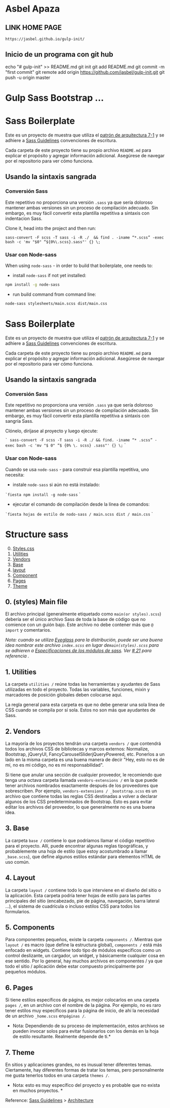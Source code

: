 # Asbel Apaza

## LINK HOME PAGE

    https://jasbel.github.io/gulp-init/

## Inicio de un programa con git hub

echo "# gulp-init" >> README.md
git init
git add README.md
git commit -m "first commit"
git remote add origin https://github.com/jasbel/gulp-init.git
git push -u origin master

# Gulp Sass Bootstrap ...

# Sass Boilerplate

Este es un proyecto de muestra que utiliza el [patrón de arquitectura 7-1](http://sass-guidelin.es/#architecture) y se adhiere a [Sass Guidelines](http://sass-guidelin.es) convenciones de escritura.

Cada carpeta de este proyecto tiene su propio archivo `README.md` para explicar el propósito y agregar información adicional. Asegúrese de navegar por el repositorio para ver cómo funciona.

## Usando la sintaxis sangrada

### Conversión Sass

Este repetitivo no proporciona una versión `.sass` ya que sería doloroso mantener ambas versiones sin un proceso de compilación adecuado. Sin embargo, es muy fácil convertir esta plantilla repetitiva a sintaxis con indentacion Sass.

Clone it, head into the project and then run:

```
sass-convert -F scss -T sass -i -R ./  && find . -iname “*.scss” -exec bash -c 'mv "$0" “${0%\.scss}.sass"' {} \;
```

### Usar con Node-sass

When using `node-sass` - in order to build that boilerplate, one needs to:

- install `node-sass` if not yet installed:

```bash
npm install -g node-sass
```

- run build command from command line:

```bash
node-sass stylesheets/main.scss dist/main.css
```

# Sass Boilerplate

Este es un proyecto de muestra que utiliza el [patrón de arquitectura 7-1](http://sass-guidelin.es/#architecture) y se adhiere a [Sass Guidelines](http://sass-guidelin.es) convenciones de escritura.

Cada carpeta de este proyecto tiene su propio archivo `README.md` para explicar el propósito y agregar información adicional. Asegúrese de navegar por el repositorio para ver cómo funciona.

## Usando la sintaxis sangrada

### Conversión Sass

Este repetitivo no proporciona una versión `.sass` ya que sería doloroso mantener ambas versiones sin un proceso de compilación adecuado. Sin embargo, es muy fácil convertir esta plantilla repetitiva a sintaxis con sangría Sass.

Clónelo, diríjase al proyecto y luego ejecute:

`` ` sass-convert -F scss -T sass -i -R ./ && find. -iname “* .scss” -exec bash -c 'mv "$ 0" “$ {0% \. scss} .sass"' {} \; `` `

### Usar con Node-sass

Cuando se usa `node-sass` - para construir esa plantilla repetitiva, uno necesita:

- instale `node-sass` si aún no está instalado:

`` `fiesta npm install -g node-sass `` `

- ejecutar el comando de compilación desde la línea de comandos:

`` `fiesta hojas de estilo de nodo-sass / main.scss dist / main.css `` `

# Structure sass

0. [Styles.css](#0.-styles-Main-file)
1. [Utilities](#1.-utilities)
1. [Vendors](#2.-vendors)
1. [Base](#3.-base)
1. [layout](#4.-layout)
1. [Component](#5.-component)
1. [Pages](#6.-pages)
1. [Theme ](#-7.-theme)

## 0. (styles) Main file

El archivo principal (generalmente etiquetado como `main(or styles).scss`) debería ser el único archivo Sass de toda la base de código que no comience con un guión bajo. Este archivo no debe contener más que `@ import` y comentarios.

_Nota: cuando se utiliza [Eyeglass](https://github.com/sass-eyeglass/eyeglass) para la distribución, puede ser una buena idea nombrar este archivo `index.scss` en lugar de`main(styles).scss` para se adhieren a [Especificaciones de los módulos de sass](https://github.com/sass-eyeglass/eyeglass#writing-an-eyeglass-module-with-sass-files)._
_Ver [# 21](https://github.com/HugoGiraudel/sass-boilerplate/issues/21) para referencia ._

## 1. Utilities

La carpeta `utilities /` reúne todas las herramientas y ayudantes de Sass utilizadas en todo el proyecto. Todas las variables, funciones, mixin y marcadores de posición globales deben colocarse aquí.

La regla general para esta carpeta es que no debe generar una sola línea de CSS cuando se compila por sí sola. Estos no son más que ayudantes de Sass.

## 2. Vendors

La mayoría de los proyectos tendrán una carpeta `vendors /` que contendrá todos los archivos CSS de bibliotecas y marcos externos: Normalize, Bootstrap, jQueryUI, FancyCarouselSliderjQueryPowered, etc. Ponerlos a un lado en la misma carpeta es una buena manera de decir "Hey, esto no es de mí, no es mi código, no es mi responsabilidad".

Si tiene que anular una sección de cualquier proveedor, le recomiendo que tenga una octava carpeta llamada `vendors-extensions /` en la que puede tener archivos nombrados exactamente después de los proveedores que sobrescriben. Por ejemplo, `vendors-extensions / _bootstrap.scss` es un archivo que contiene todas las reglas CSS destinadas a volver a declarar algunos de los CSS predeterminados de Bootstrap. Esto es para evitar editar los archivos del proveedor, lo que generalmente no es una buena idea.

## 3. Base

La carpeta `base /` contiene lo que podríamos llamar el código repetitivo para el proyecto. Allí, puede encontrar algunas reglas tipográficas, y probablemente una hoja de estilo (que estoy acostumbrado a llamar `_base.scss`), que define algunos estilos estándar para elementos HTML de uso común.

## 4. Layout

La carpeta `layout /` contiene todo lo que interviene en el diseño del sitio o la aplicación. Esta carpeta podría tener hojas de estilo para las partes principales del sitio (encabezado, pie de página, navegación, barra lateral ...), el sistema de cuadrícula o incluso estilos CSS para todos los formularios.

## 5. Components

Para componentes pequeños, existe la carpeta `components /`. Mientras que `layout /` es macro (que define la estructura global), `components /` está más enfocado en widgets. Contiene todo tipo de módulos específicos como un control deslizante, un cargador, un widget, y básicamente cualquier cosa en ese sentido. Por lo general, hay muchos archivos en componentes / ya que todo el sitio / aplicación debe estar compuesto principalmente por pequeños módulos.

## 6. Pages

Si tiene estilos específicos de página, es mejor colocarlos en una carpeta `pages /`, en un archivo con el nombre de la página. Por ejemplo, no es raro tener estilos muy específicos para la página de inicio, de ahí la necesidad de un archivo `_home.scss` en`páginas /`.

- Nota: Dependiendo de su proceso de implementación, estos archivos se pueden invocar solos para evitar fusionarlos con los demás en la hoja de estilo resultante. Realmente depende de ti.\*

## 7. Theme

En sitios y aplicaciones grandes, no es inusual tener diferentes temas. Ciertamente, hay diferentes formas de tratar los temas, pero personalmente me gusta tenerlos todos en una carpeta `themes /`.

- Nota: esto es muy específico del proyecto y es probable que no exista en muchos proyectos. \*

Reference: [Sass Guidelines](http://sass-guidelin.es/) > [Architecture](http://sass-guidelin.es/#architecture)
